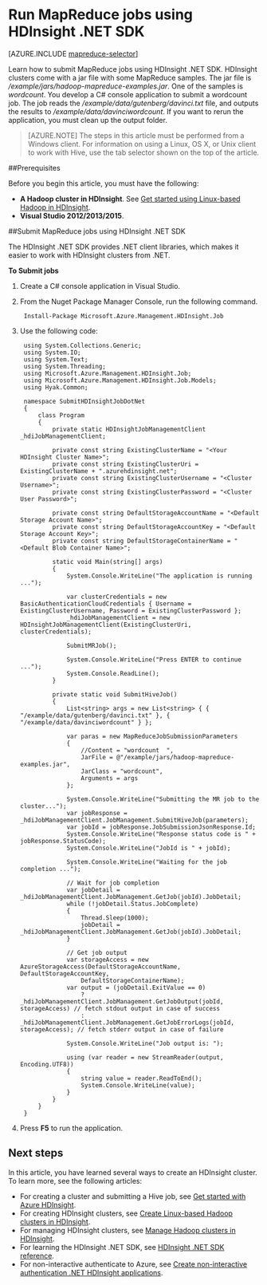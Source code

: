 <properties
    pageTitle="Submit MapReduce jobs using HDInsight .NET SDK | Microsoft Azure"
    description="Learn how to submit MapReduce jobs to Azure HDInsight Hadoop using HDInsight .NET SDK."
    editor="cgronlun"
    manager="jhubbard"
    services="hdinsight"
    documentationCenter=""
    tags="azure-portal"
    authors="mumian"/>

<tags
    ms.service="hdinsight"
    ms.workload="big-data"
    ms.tgt_pltfrm="na"
    ms.devlang="na"
    ms.topic="article"
   ms.date="10/28/2016"
    ms.author="jgao"/>

# <a name="run-mapreduce-jobs-using-hdinsight-net-sdk"></a>Run MapReduce jobs using HDInsight .NET SDK

[AZURE.INCLUDE [mapreduce-selector](../../includes/hdinsight-selector-use-mapreduce.md)]

Learn how to submit MapReduce jobs using HDInsight .NET SDK. HDInsight clusters come with a jar file with some MapReduce samples. The jar file is */example/jars/hadoop-mapreduce-examples.jar*.  One of the samples is *wordcount*. You develop a C# console application to submit a wordcount job.  The job reads the */example/data/gutenberg/davinci.txt* file, and outputs the results to */example/data/davinciwordcount*.  If you want to rerun the application, you must clean up the output folder.

> [AZURE.NOTE] The steps in this article must be performed from a Windows client. For information on using a Linux, OS X, or Unix client to work with Hive, use the tab selector shown on the top of the article.

##<a name="prerequisites"></a>Prerequisites

Before you begin this article, you must have the following:

- **A Hadoop cluster in HDInsight**. See [Get started using Linux-based Hadoop in HDInsight](hdinsight-use-sqoop.md#create-cluster-and-sql-database).
- **Visual Studio 2012/2013/2015**.

##<a name="submit-mapreduce-jobs-using-hdinsight-net-sdk"></a>Submit MapReduce jobs using HDInsight .NET SDK

The HDInsight .NET SDK provides .NET client libraries, which makes it easier to work with HDInsight clusters from .NET. 

**To Submit jobs**

1. Create a C# console application in Visual Studio.
2. From the Nuget Package Manager Console, run the following command.

        Install-Package Microsoft.Azure.Management.HDInsight.Job

2. Use the following code:

        using System.Collections.Generic;
        using System.IO;
        using System.Text;
        using System.Threading;
        using Microsoft.Azure.Management.HDInsight.Job;
        using Microsoft.Azure.Management.HDInsight.Job.Models;
        using Hyak.Common;

        namespace SubmitHDInsightJobDotNet
        {
            class Program
            {
                private static HDInsightJobManagementClient _hdiJobManagementClient;

                private const string ExistingClusterName = "<Your HDInsight Cluster Name>";
                private const string ExistingClusterUri = ExistingClusterName + ".azurehdinsight.net";
                private const string ExistingClusterUsername = "<Cluster Username>";
                private const string ExistingClusterPassword = "<Cluster User Password>";

                private const string DefaultStorageAccountName = "<Default Storage Account Name>";
                private const string DefaultStorageAccountKey = "<Default Storage Account Key>";
                private const string DefaultStorageContainerName = "<Default Blob Container Name>";

                static void Main(string[] args)
                {
                    System.Console.WriteLine("The application is running ...");

                    var clusterCredentials = new BasicAuthenticationCloudCredentials { Username = ExistingClusterUsername, Password = ExistingClusterPassword };
                    _hdiJobManagementClient = new HDInsightJobManagementClient(ExistingClusterUri, clusterCredentials);

                    SubmitMRJob();

                    System.Console.WriteLine("Press ENTER to continue ...");
                    System.Console.ReadLine();
                }

                private static void SubmitHiveJob()
                {
                    List<string> args = new List<string> { { "/example/data/gutenberg/davinci.txt" }, { "/example/data/davinciwordcount" } };

                    var paras = new MapReduceJobSubmissionParameters
                    {
                        //Content = "wordcount  ",
                        JarFile = @"/example/jars/hadoop-mapreduce-examples.jar",
                        JarClass = "wordcount",
                        Arguments = args
                    };

                    System.Console.WriteLine("Submitting the MR job to the cluster...");
                    var jobResponse = _hdiJobManagementClient.JobManagement.SubmitHiveJob(parameters);
                    var jobId = jobResponse.JobSubmissionJsonResponse.Id;
                    System.Console.WriteLine("Response status code is " + jobResponse.StatusCode);
                    System.Console.WriteLine("JobId is " + jobId);

                    System.Console.WriteLine("Waiting for the job completion ...");

                    // Wait for job completion
                    var jobDetail = _hdiJobManagementClient.JobManagement.GetJob(jobId).JobDetail;
                    while (!jobDetail.Status.JobComplete)
                    {
                        Thread.Sleep(1000);
                        jobDetail = _hdiJobManagementClient.JobManagement.GetJob(jobId).JobDetail;
                    }

                    // Get job output
                    var storageAccess = new AzureStorageAccess(DefaultStorageAccountName, DefaultStorageAccountKey,
                        DefaultStorageContainerName);
                    var output = (jobDetail.ExitValue == 0)
                        ? _hdiJobManagementClient.JobManagement.GetJobOutput(jobId, storageAccess) // fetch stdout output in case of success
                        : _hdiJobManagementClient.JobManagement.GetJobErrorLogs(jobId, storageAccess); // fetch stderr output in case of failure

                    System.Console.WriteLine("Job output is: ");

                    using (var reader = new StreamReader(output, Encoding.UTF8))
                    {
                        string value = reader.ReadToEnd();
                        System.Console.WriteLine(value);
                    }
                }
            }
        }

5. Press **F5** to run the application.


## <a name="next-steps"></a>Next steps

In this article, you have learned several ways to create an HDInsight cluster. To learn more, see the following articles:

- For creating a cluster and submitting a Hive job, see [Get started with Azure HDInsight](hdinsight-hadoop-linux-tutorial-get-started.md).
- For creating HDInsight clusters, see [Create Linux-based Hadoop clusters in HDInsight](hdinsight-hadoop-provision-linux-clusters.md).
- For managing HDInsight clusters, see [Manage Hadoop clusters in HDInsight](hdinsight-administer-use-management-portal.md).
- For learning the HDInsight .NET SDK, see [HDInsight .NET SDK reference](https://msdn.microsoft.com/library/mt271028.aspx).
- For non-interactive authenticate to Azure, see [Create non-interactive authentication .NET HDInsight applications](hdinsight-create-non-interactive-authentication-dotnet-applications.md).




